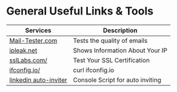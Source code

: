 # General Useful Links & Tools

| Services                                                                                 | Description                      |
| ---------------------------------------------------------------------------------------- | -------------------------------- |
| [Mail-Tester.com](https://www.mail-tester.com/)                                          | Tests the quality of emails      |
| [ipleak.net](https://ipleak.net/)                                                        | Shows Information About Your IP  |
| [sslLabs.com/](https://www.ssllabs.com/)                                                 | Test Your SSL Certification      |
| [ifconfig.io/](https://ifconfig.io/)                                                     | curl ifconfig.io                 |
| [linkedin auto-inviter](https://gist.github.com/maksii/e028dc8de7d42f12305911e53679d807) | Console Script for auto inviting |

